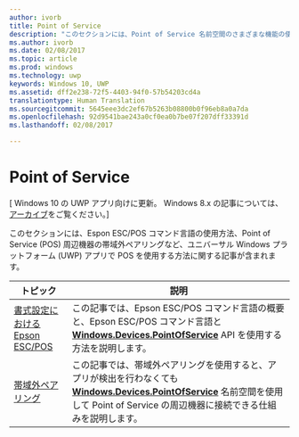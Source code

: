 ```yaml
---
author: ivorb
title: Point of Service
description: "このセクションには、Point of Service 名前空間のさまざまな機能の使用方法に関する記事が含まれます。"
ms.author: ivorb
ms.date: 02/08/2017
ms.topic: article
ms.prod: windows
ms.technology: uwp
keywords: Windows 10, UWP
ms.assetid: dff2e238-72f5-4403-94f0-57b54203cd4a
translationtype: Human Translation
ms.sourcegitcommit: 5645eee3dc2ef67b5263b08800b0f96eb8a0a7da
ms.openlocfilehash: 92d9541bae243a0cf0ea0b7be07f207dff33391d
ms.lasthandoff: 02/08/2017

---
```

# <a name="point-of-service"></a>Point of Service

\[ Windows 10 の UWP アプリ向けに更新。 Windows 8.x の記事については、[アーカイブ](http://go.microsoft.com/fwlink/p/?linkid=619132)をご覧ください。\]

このセクションには、Espon ESC/POS コマンド言語の使用方法、Point of Service (POS) 周辺機器の帯域外ペアリングなど、ユニバーサル Windows プラットフォーム (UWP) アプリで POS を使用する方法に関する記事が含まれます。

|トピック|説明|
|--------|------------------|
| [書式設定における Epson ESC/POS](epson-esc-pos-with-formatting.md)   | この記事では、Epson ESC/POS コマンド言語の概要と、Epson ESC/POS コマンド言語と [**Windows.Devices.PointOfService**](https://msdn.microsoft.com/library/windows/apps/windows.devices.pointofservice.aspx) API を使用する方法を説明します。 |
| [帯域外ペアリング](out-of-band-pairing.md) | この記事では、帯域外ペアリングを使用すると、アプリが検出を行わなくても [**Windows.Devices.PointOfService**](https://msdn.microsoft.com/library/windows/apps/windows.devices.pointofservice.aspx) 名前空間を使用して Point of Service の周辺機器に接続できる仕組みを説明します。 |


